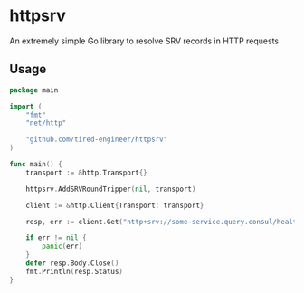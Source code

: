 # httpsrv
An extremely simple Go library to resolve SRV records in HTTP requests

## Usage

```go
package main

import (
	"fmt"
	"net/http"

	"github.com/tired-engineer/httpsrv"
)

func main() {
	transport := &http.Transport{}

	httpsrv.AddSRVRoundTripper(nil, transport)

	client := &http.Client{Transport: transport}

	resp, err := client.Get("http+srv://some-service.query.consul/healthz")

	if err != nil {
		panic(err)
	}
	defer resp.Body.Close()
	fmt.Println(resp.Status)
}

```

